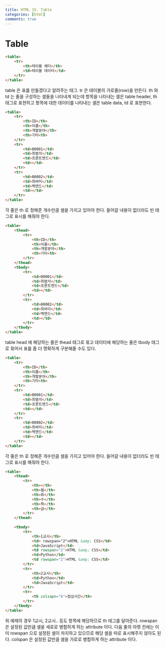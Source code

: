 ```yaml
---
title: HTML 15. Table
categories: [html]
comments: true
---
```


# Table

```html
<table>
    <tr>
        <th>테이블 헤더</th>
        <td>테이블 데이터</td>
    </tr>
</table>
```

table 은 표를 만들겠다고 알려주는 태그.
tr 은 테이블의 가로줄(row)을 만든다.
th 와 td 는 줄을 구성하는 셀들을 나타내게 되는데
항목을 나타내는 셀은 table header, th 태그로 표현하고
항목에  대한 데이터를 나타내는 셀은 table data, td 로 표현한다.

```html
<table>
    <tr>
        <th>ID</th>
        <th>이름</th>
        <th>개발분야</th>
        <th>기타<th>
    </tr>
    <tr>
        <td>00001</td>
        <td>최범석</td>
        <td>프론트엔드</td>
        <td></td>
    </tr>
    <tr>
        <td>00002</td>
        <td>최바미</td>
        <td>백엔드</td>
        <td></td>
    </tr>
</table>
```
각 줄은 th 로 정해준 개수만큼 셀을 가지고 있어야 한다.
들어갈 내용이 없더라도 빈 태그로 표시를 해줘야 한다.

```html
<table>
    <thead>
        <tr>
            <th>ID</th>
            <th>이름</th>
            <th>개발분야</th>
            <th>기타<th>
        </tr>
    </thead>
    <tbody>
        <tr>
            <td>00001</td>
            <td>최범석</td>
            <td>프론트엔드</td>
            <td></td>
        </tr>
        <tr>
            <td>00002</td>
            <td>최바미</td>
            <td>백엔드</td>
            <td></td>
        </tr>
    </tbody>
</table>
```

table head 에 해당하는 줄은 thead 태그로 묶고
데이터에 해당하는 줄은 tbody 태그로 묶어서
표를 좀 더 명확하게 구분해줄 수도 있다.


```html
<table>
    <tr>
        <th>ID</th>
        <th>이름</th>
        <th>개발분야</th>
        <th>기타<th>
    </tr>
    <tr>
        <td>00001</td>
        <td>최범석</td>
        <td>프론트엔드</td>
        <td></td>
    </tr>
    <tr>
        <td>00002</td>
        <td>최바미</td>
        <td>백엔드</td>
        <td></td>
    </tr>
</table>
```
각 줄은 th 로 정해준 개수만큼 셀을 가지고 있어야 한다.
들어갈 내용이 없더라도 빈 태그로 표시를 해줘야 한다.

```html
<table>
    <thead>
        <tr>
            <th></th>
            <th>월</th>
            <th>화</th>
            <th>수</th>
            <th>목</th>
            <th>금</th>
        </tr>
    </thead>
    
    <tbody>
        <tr>
            <th>1교시</th>
            <td> rowspan="2">HTML &amp; CSS</td>
            <td>JavaScript</td>
            <td rowspan="2">HTML &amp; CSS</td>
            <td>Python</td>
            <td rowspan="2">HTML &amp; CSS</td>
        </tr>
        <tr>
            <th>2교시</th>
            <td>Python</td>
            <td>JavaScript</td>
        </tr>
        <tr>
            <th colsapn="6">점심시간</th>
        </tr>
    </tbody>
</table>
```

위 예제의 경우 1교시, 2교시.. 등도 항목에 해당하므로 th 태그를 달아준다.
rowspan 은 설정된 값만큼 셀을 세로로 병합하게 하는 attribute 이다.
다음 줄의 아랫 칸에는 이미 rowspan 으로 설정된 셀이 차지하고 있으므로 해당 셀을 따로 표시해주지 않아도 된다.
colspan 은 설정된 값만큼 셀을 가로로 병합하게 하는 attribute 이다.





